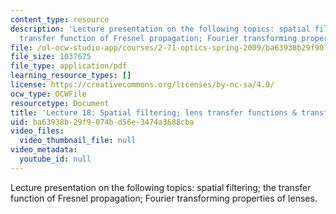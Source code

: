 ```yaml
---
content_type: resource
description: 'Lecture presentation on the following topics: spatial filtering; the
  transfer function of Fresnel propagation; Fourier transforming properties of lenses.'
file: /ol-ocw-studio-app/courses/2-71-optics-spring-2009/ba63938b29f9074bd56e3474a3688cba_MIT2_71S09_lec18.pdf
file_size: 1037675
file_type: application/pdf
learning_resource_types: []
license: https://creativecommons.org/licenses/by-nc-sa/4.0/
ocw_type: OCWFile
resourcetype: Document
title: 'Lecture 18: Spatial filtering; lens transfer functions & transforms'
uid: ba63938b-29f9-074b-d56e-3474a3688cba
video_files:
  video_thumbnail_file: null
video_metadata:
  youtube_id: null
---
```

Lecture presentation on the following topics: spatial filtering; the transfer function of Fresnel propagation; Fourier transforming properties of lenses.
